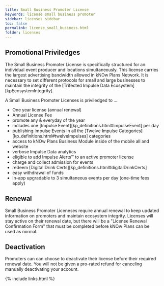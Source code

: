 ```yaml
---
title: Small Business Promoter License
keywords: license small business promoter
sidebar: licenses_sidebar
toc: false
permalink: license_small_business.html
folder: licenses
---
```


## Promotional Priviledges
The Small Business Promoter License is specifically structured for an individual event producer and locations simultaneously. This license carries the largest advertising bandwidth allowed in kNOw Plans Network. It is necessary to set different protocols for small and large businesses to maintain the integrity of the [Trifected Impulse Data Ecosystem][kpEcosystemIntegrity].

A Small Business Promoter Licenses is priviledged to ...

* One year license (annual renewal)
* Annual License Fee
* promote any & everyday of the year
* includes one [Impulse Event][kp_definitions.html#impulseEvent] per day
* publishing Impulse Events in all the [Twelve Impulse Categories][kp_definitions.html#twelveImpulses] categories
* access to kNOw Plans Business Module inside of the mobile all and website
* verbose Impulse Data analytics
* eligible to add Impulse Alerts™ to an active promoter license
* charge and collect admission for events
* redeem [Digital Drink Certs][kp_definitions.html#digitalDrinkCerts]
* easy withdrawal of funds
* in-app upgradable to 3 simultaneous events per day (one-time fees apply)

## Renewal
Small Business Promoter Liceneses require annual renewal to keep updated information on promoters and maintain ecosystem integrity.  Licenses will stay active on their renewal date, but there will be a "License Renewal Confirmation Form" that must be completed before kNOw Plans can be used as normal. 

## Deactivation
Promoters can can choose to deactivate their license before their required renewal date. You will not be given a pro-rated refund for canceling manually deactivating your account.

{% include links.html %}